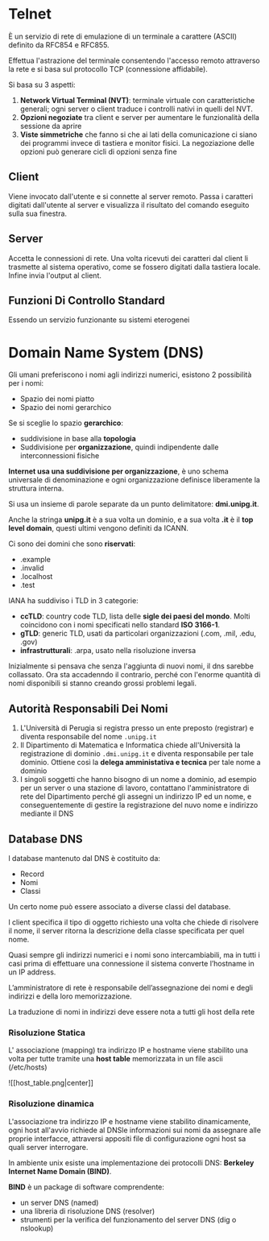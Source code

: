 # Telnet

È un servizio di rete di emulazione di un terminale a carattere (ASCII) definito da RFC854 e RFC855.

Effettua l'astrazione del terminale consentendo l'accesso remoto attraverso la rete e si basa sul protocollo TCP (connessione affidabile).

Si basa su 3 aspetti:

1. __Network Virtual Terminal (NVT)__: terminale virtuale con caratteristiche generali; ogni server o client traduce i controlli nativi in quelli del NVT.
2. __Opzioni negoziate__ tra client e server per aumentare le funzionalità della sessione da aprire
3. __Viste simmetriche__ che fanno si che ai lati della comunicazione ci siano dei programmi invece di tastiera e monitor fisici. La negoziazione delle opzioni può generare cicli di opzioni senza fine

## Client

Viene invocato dall'utente e si connette al server remoto. Passa i caratteri digitati dall'utente al server e visualizza il risultato del comando eseguito sulla sua finestra.

## Server

Accetta le connessioni di rete. Una volta ricevuti dei caratteri dal client li trasmette al sistema operativo, come se fossero digitati dalla tastiera locale. Infine invia l'output al client.

## Funzioni Di Controllo Standard

Essendo un servizio funzionante su sistemi eterogenei

# Domain Name System (DNS)

Gli umani preferiscono i nomi agli indirizzi numerici, esistono 2 possibilità per i nomi:

- Spazio dei nomi piatto
- Spazio dei nomi gerarchico

Se si sceglie lo spazio __gerarchico__:

- suddivisione in base alla __topologia__
- Suddivisione per __organizzazione__, quindi indipendente dalle interconnessioni fisiche

__Internet usa una suddivisione per organizzazione__, è uno schema universale di denominazione e ogni organizzazione definisce liberamente la struttura interna.

Si usa un insieme di parole separate da un punto delimitatore: __dmi.unipg.it__.

Anche la stringa __unipg.it__ è a sua volta un dominio, e a sua volta __.it__ è il __top level domain__, questi ultimi vengono definiti da ICANN.

Ci sono dei domini che sono __riservati__:

- .example
- .invalid
- .localhost
- .test

IANA ha suddiviso i TLD in 3 categorie:

- __ccTLD__: country code TLD, lista delle __sigle dei paesi del mondo__. Molti coincidono con i nomi specificati nello standard __ISO 3166-1__.
- __gTLD__: generic TLD, usati da particolari organizzazioni (.com, .mil, .edu, .gov)
- __infrastrutturali__: .arpa, usato nella risoluzione inversa

Inizialmente si pensava che senza l'aggiunta di nuovi nomi, il dns sarebbe collassato. Ora sta accadenndo il contrario, perché con l'enorme quantità di nomi disponibili si stanno creando grossi problemi legali.

## Autorità Responsabili Dei Nomi

1. L'Università di Perugia si registra presso un ente preposto (registrar) e diventa responsabile del nome `.unipg.it`
2. Il Dipartimento di Matematica e Informatica chiede all'Università la registrazione di dominio `.dmi.unipg.it` e diventa responsabile per tale dominio. Ottiene così la __delega amministativa e tecnica__ per tale nome a dominio
3. I singoli soggetti che hanno bisogno di un nome a dominio, ad esempio per un server o una stazione di lavoro, contattano l'amministratore di rete del Dipartimento perché gli assegni un indirizzo IP ed un nome, e conseguentemente di gestire la registrazione del nuvo nome e indirizzo mediante il DNS

## Database DNS

l database mantenuto dal DNS è costituito da:

- Record
- Nomi
- Classi

Un certo nome può essere associato a diverse classi del database.

l client specifica il tipo di oggetto richiesto una volta che chiede di risolvere il nome, il server ritorna la descrizione della classe specificata per quel nome.

Quasi sempre gli indirizzi numerici e i nomi sono intercambiabili, ma in tutti i casi prima di effettuare una connessione il sistema converte l’hostname in un IP address.

L’amministratore di rete è responsabile dell’assegnazione dei nomi e degli indirizzi e della loro memorizzazione.

La traduzione di nomi in indirizzi deve essere nota a tutti gli host della rete

### Risoluzione Statica

L' associazione (mapping) tra indirizzo IP e hostname viene stabilito una volta per tutte tramite una __host table__ memorizzata in un file ascii (/etc/hosts)

![[host_table.png|center]]

### Risoluzione dinamica

L'associazione tra indirizzo IP e hostname viene stabilito dinamicamente, ogni host all'avvio richiede al DNSle informazioni sui nomi da assegnare alle proprie interfacce, attraversi appositi file di configurazione ogni host sa quali server interrogare.

In ambiente unix esiste una implementazione dei protocolli DNS: __Berkeley Internet Name Domain (BIND)__.

__BIND__ è un package di software comprendente:

- un server DNS (named)
- una libreria di risoluzione DNS (resolver)
- strumenti per la verifica del funzionamento del server DNS (dig o nslookup)



